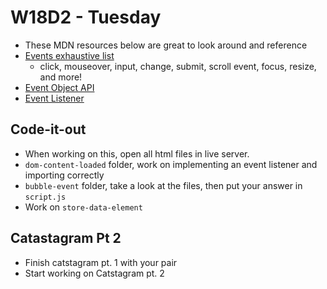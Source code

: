 # W18D2 - Tuesday
- These MDN resources below are great to look around and reference 
- [Events exhaustive list](https://developer.mozilla.org/en-US/docs/Web/Events)
  - click, mouseover, input, change, submit, scroll event, focus, resize, and more!
- [Event Object API](https://developer.mozilla.org/en-US/docs/Web/API/Event)
- [Event Listener](https://developer.mozilla.org/en-US/docs/Web/API/EventTarget/addEventListener)

## Code-it-out
- When working on this, open all html files in live server.
- `dom-content-loaded` folder, work on implementing an event listener and importing correctly
- `bubble-event` folder, take a look at the files, then put your answer in `script.js`
- Work on `store-data-element`

## Catastagram Pt 2
- Finish catstagram pt. 1 with your pair
- Start working on Catstagram pt. 2